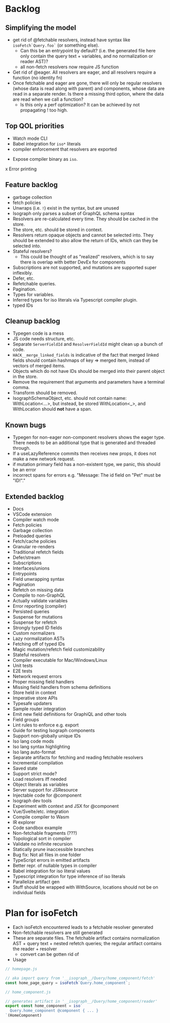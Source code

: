 # Backlog

## Simplifying the model

* get rid of @fetchable resolvers, instead have syntax like `` isoFetch`Query.foo` `` (or something else).
  * Can this be an entrypoint by default? (i.e. the generated file here only contain the query text + variables, and no normalization or reader AST)?
  * all non-fetch resolvers now require JS function
* Get rid of @eager. All resolvers are eager, and all resolvers require a function (no identity fn)
* Once fetchable and eager are gone, there will only be regular resolvers (whose data is read along with parent) and components, whose data are read in a separate render. Is there a missing third option, where the data are read when we call a function?
  * Is this only a perf optimization? It can be achieved by not propagating ! too high.

## Top QOL priorities

* Watch mode CLI
* Babel integration for `iso*` literals
* compiler enforcement that resolvers are exported
- Expose compiler binary as `iso`.

x Error printing

## Feature backlog

- garbage collection
- fetch policies
- Unwraps (i.e. `!`) exist in the syntax, but are unused
- Isograph only parses a subset of GraphQL schema syntax
- Resolvers are re-calculated every time. They should be cached in the store.
- The store, etc. should be stored in context.
- Resolvers return opaque objects and cannot be selected into. They should be extended to also allow the return of IDs, which can they be selected into.
- Stateful resolvers?
  - This could be thought of as "realized" resolvers, which is to say there is overlap with better DevEx for components
- Subscriptions are not supported, and mutations are supported super inflexibly.
- Defer, etc.
- Refetchable queries.
- Pagination.
- Types for variables.
- Inferred types for iso literals via Typescript compiler plugin.
- typed IDs

## Cleanup backlog

- Typegen code is a mess
- JS code needs structure, etc.
- Separate `ServerFieldId` and `ResolverFieldId` might clean up a bunch of code.
- `HACK__merge_linked_fields` is indicative of the fact that merged linked fields should contain hashmaps of key => merged item, instead of vectors of merged items.
- Objects which do not have IDs should be merged into their parent object in the store.
- Remove the requirement that arguments and parameters have a terminal comma.
- Transform should be removed.
- IsographSchemaObject, etc. should not contain name: WithLocation<...>, but instead, be stored WithLocation<_>, and WithLocation should **not** have a span.

## Known bugs

- Typegen for non-eager non-component resolvers shows the eager type. There needs to be an additional type that is generated and threaded through.
- If a useLazyReference commits then receives new props, it does not make a new network request.
- if mutation primary field has a non-existent type, we panic, this should be an error
- incorrect spans for errors e.g. "Message: The id field on "Pet" must be "ID!"."

## Extended backlog

* Docs
* VSCode extension
* Compiler watch mode
* Fetch policies
* Garbage collection
* Preloaded queries
* Fetch/cache policies
* Granular re-renders
* Traditional refetch fields
* Defer/stream
* Subscriptions
* Interfaces/unions
* Entrypoints
* Field unwrapping syntax
* Pagination
* Refetch on missing data
* Compile to non-GraphQL
* Actually validate variables
* Error reporting (compiler)
* Persisted queries
* Suspense for mutations
* Suspense for refetch
* Strongly typed ID fields
* Custom normalizers
* Lazy normalization ASTs
* Fetching off of typed IDs
* Magic mutation/refetch field customizability
* Stateful resolvers
* Compiler executable for Mac/Windows/Linux
* Unit tests
* E2E tests
* Network request errors
* Proper missing field handlers
* Missing field handlers from schema definitions
* Store held in context
* Imperative store APIs
* Typesafe updaters
* Sample router integration
* Emit new field definitions for GraphiQL and other tools
* Field groups
* Lint rules to enforce e.g. export
* Guide for testing Isograph components
* Support non-globally unique IDs
* Iso lang code mods
* Iso lang syntax highlighting
* Iso lang auto-format
* Separate artifacts for fetching and reading fetchable resolvers
* Incremental compilation
* Saved state
* Support strict mode?
* Load resolvers iff needed
* Object literals as variables
* Server support for JSResource
* Injectable code for @component
* Isograph dev tools
* Experiment with context and JSX for @component
* Vue/Svelte/etc. integration
* Compile compiler to Wasm
* IR explorer
* Code sandbox example
* Non-fetchable fragments (???)
* Topological sort in compiler
* Validate no infinite recursion
* Statically prune inaccessible branches
* Bug fix: Not all files in one folder
* TypeScript errors in emitted artifacts
* Better repr. of nullable types in compiler
* Babel integration for iso literal values
* Typescript integration for type inference of iso literals
* Parallelize artifact gen
* Stuff should be wrapped with WithSource, locations should not be on individual fields

# Plan for isoFetch

* Each isoFetch encountered leads to a fetchable resolver generated
* Non-fetchable resolvers are still generated
* These are separate files. The fetchable artifact contains normalization AST + query text + nested refetch queries; the regular artifact contains the reader + resolver
  * convert can be gotten rid of
* Usage

```js
// homepage.js

// aka import query from '__isograph__/Query/home_component/fetch'
const home_page_query = isoFetch`Query.home_component`;

// home_component.js

// generates artifact in '__isograph__/Query/home_component/reader'
export const home_component = iso`
  Query.home_component @component { ... }
`(HomeComponent)
```